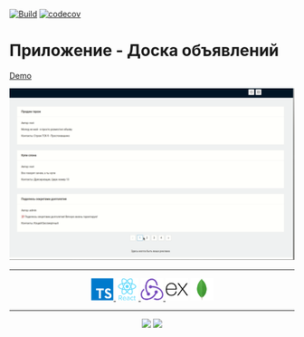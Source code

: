 [![Build](https://github.com/vasiliev-alexey/ts-express-crud/actions/workflows/sanity-check.yml/badge.svg)](https://github.com/vasiliev-alexey/ts-express-crud/actions/workflows/sanity-check.yml)
[![codecov](https://codecov.io/gh/vasiliev-alexey/ts-express-crud/branch/dev/readme/graph/badge.svg?token=EF6D40DTZX)](https://codecov.io/gh/vasiliev-alexey/ts-express-crud)

# Приложение - Доска объявлений

[Demo](https://express-crud-ads.herokuapp.com/#/)

![](./doc/main.gif)

---

<p align="center"><a href="https://babeljs.io/" target="_blank">
  <img src="https://raw.githubusercontent.com/devicons/devicon/master/icons/typescript/typescript-original.svg" alt="typescript" width="40" height="40"/> </a> <a href="https://jestjs.io" target="_blank"> 
  <img src="https://raw.githubusercontent.com/devicons/devicon/master/icons/react/react-original-wordmark.svg" alt="react" width="40" height="40"/> </a> <a href="https://redux.js.org" target="_blank"> 
  <img src="https://raw.githubusercontent.com/devicons/devicon/master/icons/redux/redux-original.svg" alt="redux" width="40" height="40"/> </a>
  <img src="https://raw.githubusercontent.com/devicons/devicon/master/icons/express/express-original.svg" alt="express" width="40" height="40"/> </a>
  <img src="https://raw.githubusercontent.com/devicons/devicon/master/icons/mongodb/mongodb-original.svg" alt="Mongo" width="40" height="40"/> </a>
</p>

---

<p align="center">
  <img src="https://img.shields.io/badge/License-ISC-blue.svg" />
  <img src="https://img.shields.io/github/issues/vasiliev-alexey/ts-express-crud.svg" />

</p>
